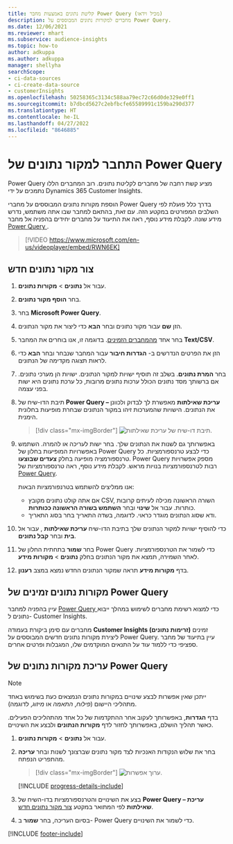 ```yaml
---
title: קליטת נתונים באמצעות מחבר Power Query (מכיל וידאו)
description: מחברים למקורות נתונים המבוססים על Power Query.
ms.date: 12/06/2021
ms.reviewer: mhart
ms.subservice: audience-insights
ms.topic: how-to
author: adkuppa
ms.author: adkuppa
manager: shellyha
searchScope:
- ci-data-sources
- ci-create-data-source
- customerInsights
ms.openlocfilehash: 50258365c3134c588aa79ec72c66d0de329e0ff1
ms.sourcegitcommit: b7dbcd5627c2ebfbcfe65589991c159ba290d377
ms.translationtype: HT
ms.contentlocale: he-IL
ms.lasthandoff: 04/27/2022
ms.locfileid: "8646885"
---
```

# <a name="connect-to-a-power-query-data-source"></a>התחבר למקור נתונים של Power Query

Power Query מציע קשת רחבה של מחברים לקליטת נתונים. רוב המחברים הללו נתמכים על ידי Dynamics 365 Customer Insights. 

הוספת מקורות נתונים המבוססים על מחברי Power Query בדרך כלל פועלת לפי השלבים המפורטים במקטע הזה. עם זאת, בהתאם למחבר שבו אתה משתמש, נדרש מידע שונה. לקבלת מידע נוסף, ראה את התיעוד על מחברים יחידים בהפניה אל מחבר [Power Query ](/power-query/connectors/).

> [!VIDEO https://www.microsoft.com/en-us/videoplayer/embed/RWN6EK]

## <a name="create-a-new-data-source"></a>צור מקור נתונים חדש

1. עבור אל **נתונים** > **מקורות נתונים**.

1. בחר **הוסף מקור נתונים**.

1. בחר **Microsoft Power Query**.

1. הזן **שם** עבור מקור נתונים ובחר **הבא** כדי ליצור את מקור הנתונים.

1. בחר אחד [מהמחברים הזמינים](#available-power-query-data-sources). בדוגמה זו, אנו בוחרים את המחבר **Text/CSV**.

1. הזן את הפרטים הנדרשים ב- **הגדרות חיבור** עבור המחבר שנבחר ובחר **הבא** כדי לראות תצוגה מקדימה של הנתונים.

1. בחר **המרת נתונים**. בשלב זה תוסיף ישויות למקור הנתונים. ישויות הן מערכי נתונים. אם ברשותך מסד נתונים הכולל ערכות נתונים מרובות, כל ערכת נתונים היא ישות בפני עצמה.

1. תיבת הדו-שיח של **Power Query – עריכת שאילתות** מאפשרת לך לבדוק ולכוונן את הנתונים. הישויות שהמערכות זיהו במקור הנתונים שבחרת מופיעות בחלונית הימנית.

   > [!div class="mx-imgBorder"]
   > ![תיבת דו-שיח של עריכת שאילתות.](media/data-manager-configure-edit-queries.png "תיבת דו-שיח של עריכת שאילתות")

1. באפשרותך גם לשנות את הנתונים שלך. בחר ישות לעריכה או להמרה. השתמש באפשרויות המופיעות בחלון של Power Query כדי לבצע טרנספורמציות. כל טרנספורמציה מופיעה בחלק **צעדים שבוצעו**. Power Query מספק אפשרויות רבות לטרנספורמציות בנויות מראש. לקבלת מידע נוסף, ראה טרנספורמציות של [Power Query](/power-query/power-query-what-is-power-query#transformations).

   אנו ממליצים להשתמש בטרנפורמציות הבאות:

   - אם אתה קולט נתונים מקובץ CSV, השורה הראשונה מכילה לעיתים קרובות כותרות. עבור אל **שינוי** ובחר **השתמש בשורה הראשונה ככותרות**.
   - ודא שסוג הנתונים מוגדר כראוי. לדוגמה, בשדה התאריך בחר בסוג התאריך.

1. כדי להוסיף ישויות למקור הנתונים שלך בתיבת הדו-שיח **עריכת שאילתות** , עבור אל **בית** ובחר **קבל נתונים**.

1. בחר **שמור** בתחתית החלון של Power Query כדי לשמור את הטרנספורמציות. לאחר השמירה, תמצא את מקור הנתונים בחלק **נתונים** > **מקורות מידע**.

1. בדף **מקורות מידע** תראה שמקור הנתונים החדש נמצא במצב **רענון**.

## <a name="available-power-query-data-sources"></a>מקורות נתונים זמינים של  Power Query

עיין בהפניה למחבר [Power Query ](/power-query/connectors/) כדי למצוא רשימת מחברים לשימוש במהלך ייבוא נתונים ל- Customer Insights. 

מחברים עם סימן ביקורת בעמודה **Customer Insights (זרימות נתונים)** זמינים ליצירת מקורות נתונים חדשים המבוססים על Power Query. עיין בתיעוד של מחבר ספציפי כדי ללמוד עוד על התנאים המוקדמים שלו, המגבלות ופרטים אחרים.

## <a name="edit-power-query-data-sources"></a>עריכת מקורות נתונים של Power Query

> [!NOTE]
> ייתכן שאין אפשרות לבצע שינויים במקורות נתונים הנמצאים כעת בשימוש באחד מתהליכי היישום (*פילוח*, *התאמה* או *מיזוג*, לדוגמה). 
>
> בדף **הגדרות**, באפשרותך לעקוב אחר ההתקדמות של כל אחד מהתהליכים הפעילים. כאשר תהליך הושלם, באפשרותך לחזור לדף **מקורות הנתונים** ולבצע את השינויים.

1. עבור אל **נתונים** > **מקורות נתונים**.

2. בחר את שלוש הנקודות האנכיות לצד מקור נתונים שברצונך לשנות ובחר **עריכה** מהתפריט הנפתח.

   > [!div class="mx-imgBorder"]
   > ![ערוך אפשרות.](media/edit-option-data-sources.png "ערוך אפשרות")

   [!INCLUDE [progress-details-include](includes/progress-details-pane.md)]
   
3. בצע את השינויים והטרנספורמציות בדו-השיח של **Power Query – עריכת שאילתות** לפי המתואר במקטע [צור מקור נתונים חדש](#create-a-new-data-source).

4. בסיום העריכה, בחר **שמור** ב- Power Query כדי לשמור את השינויים.


[!INCLUDE [footer-include](includes/footer-banner.md)]
